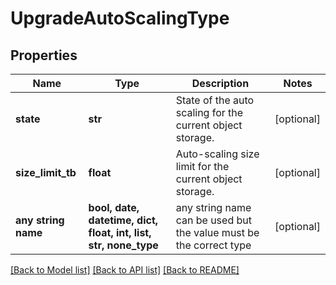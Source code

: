 # UpgradeAutoScalingType


## Properties
Name | Type | Description | Notes
------------ | ------------- | ------------- | -------------
**state** | **str** | State of the auto scaling for the current object storage. | [optional] 
**size_limit_tb** | **float** | Auto-scaling size limit for the current object storage. | [optional] 
**any string name** | **bool, date, datetime, dict, float, int, list, str, none_type** | any string name can be used but the value must be the correct type | [optional]

[[Back to Model list]](../README.md#documentation-for-models) [[Back to API list]](../README.md#documentation-for-api-endpoints) [[Back to README]](../README.md)


